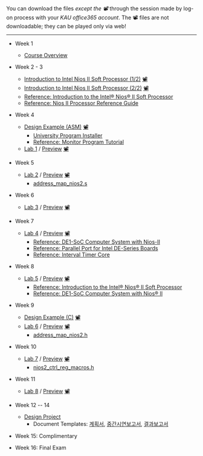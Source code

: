 You can download the files *except the 📽* through the session made by log-on process with your *KAU office365 account*. The 📽 files are not downloadable; they can be played only via web!
***

* Week 1
  * [Course Overview](https://kau365-my.sharepoint.com/:p:/g/personal/taehwan_kim_kau_ac_kr/EUI3NQpfrf5It9jwCsqF8sABqR7fFNKLnEpze7aMiEX9cg?e=sVHUhV)

* Week 2 - 3
  * [Introduction to Intel Nios II Soft Processor (1/2)](https://kau365-my.sharepoint.com/:b:/g/personal/taehwan_kim_kau_ac_kr/EU_tlkMDmbBArlOzY9adO0QBV0OZGghYttQf9wbfrc1FFg?e=gZkF1i)
   [📽](https://youtu.be/OyMnB-V5JJ8)
  * [Introduction to Intel Nios II Soft Processor (2/2)](https://kau365-my.sharepoint.com/:b:/g/personal/taehwan_kim_kau_ac_kr/EdLIO0WhPx5Bu0Vg5AYQNJIBiT-POPmCShtOHqTzIbnx8Q?e=eeLCwx)
   [📽](https://youtu.be/aGdNDza5ozQ)
  * [Reference: Introduction to the Intel® Nios® II Soft Processor](https://ftp.intel.com/Public/Pub/fpgaup/pub/Teaching_Materials/current/Tutorials/Nios2_introduction.pdf)
  * [Reference: Nios II Processor Reference Guide](https://www.intel.com/content/dam/www/programmable/us/en/pdfs/literature/hb/nios2/n2cpu-nii5v1gen2.pdf)

* Week 4
  * [Design Example (ASM)](https://kau365-my.sharepoint.com/:b:/g/personal/taehwan_kim_kau_ac_kr/EelA_0iefXxOnqQjWpl2M70B53gw2fbuLD29Q2b_u0RLaA?e=Al5v6i) [📽](https://youtu.be/yHKBPAc6gG0)
    * [University Program Installer](https://ftp.intel.com/Public/Pub/fpgaup/pub/Intel_Material/18.1/intel_fpga_upds_setup.exe)
    * [Reference: Monitor Program Tutorial](https://ftp.intel.com/Public/Pub/fpgaup/pub/Teaching_Materials/current/tutorials/Intel_FPGA_Monitor_Program_NiosII.pdf)
  * [Lab 1](https://kau365-my.sharepoint.com/:b:/g/personal/taehwan_kim_kau_ac_kr/EXUXlLoHBB1AgIEnkNPk6kcBjsaWQfC7R4u_nHJkwWtUxQ?e=cdqHkg) / [Preview](https://kau365-my.sharepoint.com/:b:/g/personal/taehwan_kim_kau_ac_kr/EeWe6uugKPtCnV6fYLXCWt4BUa0sFlBApJhq8hIc9-vK2g?e=Wqnxbd) [📽](https://youtu.be/YgCgvh5b4oQ)

* Week 5
  * [Lab 2](https://kau365-my.sharepoint.com/:b:/g/personal/taehwan_kim_kau_ac_kr/EZAp29NZdwJKha9OxeAqrw4B8SkaAQ2BH_SBGggkNf6czA?e=FLlS6n) / [Preview](https://kau365-my.sharepoint.com/:b:/g/personal/taehwan_kim_kau_ac_kr/EY1d1MervvZEhkhHmlIPXWYB9pf0xZuYYoueBqDv4OO1mQ?e=9mkf8S) [📽](https://youtu.be/l9mmJ24K3I0)
    * [address_map_nios2.s](https://kau365-my.sharepoint.com/:u:/g/personal/taehwan_kim_kau_ac_kr/EVtI7peyKJxNrVp7f_z56FcBOrdUvpzM6m7zVmWGE4QF3A?e=G4IKiy)

* Week 6
  * [Lab 3](https://kau365-my.sharepoint.com/:b:/g/personal/taehwan_kim_kau_ac_kr/EQ8fxjDUTq5Lv_JULeRebUkBxss-tdeBWJREwoGgXu1-Wg?e=Ljg7kx) / [Preview](https://kau365-my.sharepoint.com/:b:/g/personal/taehwan_kim_kau_ac_kr/EXPjqU__ZV9LuBQ6PJpnpdwBs6T8TpeNeBTlzUrWwuK7QQ?e=62yKeu) [📽](https://youtu.be/DAYmT2QuQ7o)

* Week 7
  * [Lab 4](https://kau365-my.sharepoint.com/:b:/g/personal/taehwan_kim_kau_ac_kr/EZVJAIaTuwJKgz1CZhjVLQQBZoLO0Kui9emPGXoTQWWB8g?e=pbTf1y) / [Preview](https://kau365-my.sharepoint.com/:b:/g/personal/taehwan_kim_kau_ac_kr/Edd6JhNwY3NCiZDofCYFj-ABkMadpa35fOoGeI9t5qSibQ?e=VSwVI8) [📽](https://youtu.be/13EKDvgbS1c)
    * [Reference: DE1-SoC Computer System with Nios-II](https://kau365-my.sharepoint.com/:b:/g/personal/taehwan_kim_kau_ac_kr/EfMOH80RDldMmR0b9ereGVoBnbROMmyxL8fM0GnLJtWzaA?e=fbOeZf)
    * [Reference: Parallel Port for Intel DE-Series Boards](https://kau365-my.sharepoint.com/:b:/g/personal/taehwan_kim_kau_ac_kr/EdCajFkBI61PiYpdxBP6YvABaHSPM_jcYn5BNtEP9OQV-Q?e=1NVKET)
    * [Reference: Interval Timer Core](https://kau365-my.sharepoint.com/:b:/g/personal/taehwan_kim_kau_ac_kr/EUwv_akCsHBOlJhwPI6zgUQBFrAODjy1gllzShZlOnaUFA?e=ScZEps)

* Week 8
  * [Lab 5](https://kau365-my.sharepoint.com/:b:/g/personal/taehwan_kim_kau_ac_kr/EcYxIx9qZ9xBjAICMiqLOXQB3Cd5DzJJxrFWC7OqRqqTkw?e=X3HG1d) / [Preview](https://kau365-my.sharepoint.com/:b:/g/personal/taehwan_kim_kau_ac_kr/ERJazMda7_5Mihi76rtSahgB40Q7xVvvQ2qwlGmSWKUJsw?e=81X2RI) [📽](https://youtu.be/u5jo8iYkd7A)
    * [Reference: Introduction to the Intel® Nios® II Soft Processor](https://ftp.intel.com/Public/Pub/fpgaup/pub/Teaching_Materials/current/Tutorials/Nios2_introduction.pdf)
    * [Reference: DE1-SoC Computer System with Nios® II](https://kau365-my.sharepoint.com/:b:/g/personal/taehwan_kim_kau_ac_kr/EfMOH80RDldMmR0b9ereGVoBnbROMmyxL8fM0GnLJtWzaA?e=fbOeZf)

* Week 9
  * [Design Example (C)](https://kau365-my.sharepoint.com/:b:/g/personal/taehwan_kim_kau_ac_kr/ETG8thNpWyVItfDp_hNpEgUBot0pMDT2CPwwm3kj4jMTGQ?e=kq5kYI) [📽](https://youtu.be/-17FYGDyits)
  * [Lab 6](https://kau365-my.sharepoint.com/:b:/g/personal/taehwan_kim_kau_ac_kr/EfUNcUXbR4tIvALKSP625q8B5LiKGIzdxc_9KYCgK5hKvw?e=6qm2Zg) / [Preview](https://kau365-my.sharepoint.com/:b:/g/personal/taehwan_kim_kau_ac_kr/EQN4P3-EaKNNtHGnIgonwQsBnRcADuFvR6UEO6spIg6rxg?e=8qeNVd) [📽](https://youtu.be/i98wuep4-Mw)
    * [address_map_nios2.h](https://kau365-my.sharepoint.com/:u:/g/personal/taehwan_kim_kau_ac_kr/Ed6KUhzKpfBLu56cEH9icI4BFk5EqzVWS_EX93nr3f56AQ?e=nGY1Ll)

* Week 10
  * [Lab 7](https://kau365-my.sharepoint.com/:b:/g/personal/taehwan_kim_kau_ac_kr/ER2M1pdg-E1Hs3Y0bCm2HGgByycOBdKLH-m59XwKXoFN9Q?e=Hg68a5) / [Preview](https://kau365-my.sharepoint.com/:b:/g/personal/taehwan_kim_kau_ac_kr/EU1luJ1QW21IogpnHqfqOiUBAsFP1YIFo-PibE5OYHH-mA?e=pMPd5g) [📽](https://youtu.be/bNvQB7kGq88)
    * [nios2_ctrl_reg_macros.h](https://kau365-my.sharepoint.com/:u:/g/personal/taehwan_kim_kau_ac_kr/EUIWC_Cqz4VFkLU9opQlI-0BcBqRX82t8-Qj1ihmdB4N1Q?e=qr8VKH)
  
* Week 11
  * [Lab 8](https://kau365-my.sharepoint.com/:b:/g/personal/taehwan_kim_kau_ac_kr/EQkXskfyNcBMulzWGzCdl80BYxDTy7JmjQLTjlGNOhfGaQ?e=p7oRQ9) / [Preview](https://kau365-my.sharepoint.com/:b:/g/personal/taehwan_kim_kau_ac_kr/EffLLNzJX1FOshd1XeiVMFABP26FBoc2qZRJBmdyibQe-A?e=lc3JUh) [📽](https://youtu.be/Qes8JttiBuk)

* Week 12 -- 14
  * [Design Project](https://kau365-my.sharepoint.com/:p:/g/personal/taehwan_kim_kau_ac_kr/ESfQylwtYARLuPsyrXKBDXcBG6JYb4EuObCq7jeCVzc5hg?e=xu0Dc4)
    * Document Templates: [계획서](https://kau365-my.sharepoint.com/:p:/g/personal/taehwan_kim_kau_ac_kr/EdmQKeJqVHBMpt9XEyXcLgcB08KRcNmdIxMqFzeqccZeCw?e=TIhWMS), [중간시연보고서](https://kau365-my.sharepoint.com/:p:/g/personal/taehwan_kim_kau_ac_kr/EQN8_81h9SNCqa7RoQHwJKsBFMaLr3JwfUogPbW-xhMgMQ?e=IKjWKo), [결과보고서](https://kau365-my.sharepoint.com/:p:/g/personal/taehwan_kim_kau_ac_kr/EdqlgHGBLVBMrdkfKVAxt3MBm7PRiOkAnvtcr0jwRaNdsw?e=ldIwPk)

* Week 15: Complimentary
* Week 16: Final Exam
